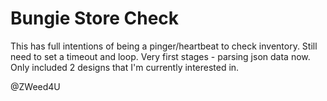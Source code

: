 # Bungie Store Check  
This has full intentions of being a pinger/heartbeat to check inventory. Still need to set a timeout and loop. Very first stages - parsing json data now.  
Only included 2 designs that I'm currently interested in.  

@ZWeed4U

